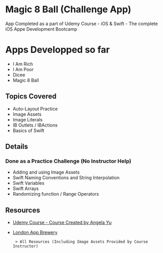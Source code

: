 # Magic 8 Ball (Challenge App)
App Completed as a part of Udemy Course - iOS &amp; Swift - The complete iOS Appe Development Bootcamp


# Apps Developped so far
 - I Am Rich 
 - I Am Poor
 - Dicee
 - Magic 8 Ball


## Topics Covered
 - Auto-Layout Practice
 - Image Assets
 - Image Literals
 - IB Outlets / IBActions
 - Basics of Swift

## Details
### Done as a Practice Challenge (No Instructor Help)
 - Adding and using Image Assets
 - Swift Naming Conventions and String Interpolation
 - Swift Variables
 - Swift Arrays
 - Randomizing function / Range Operators

## Resources
- [Udemy Course - Course Created by Angela Yu](https://www.udemy.com/course/ios-13-app-development-bootcamp/)
- [London App Brewery](https://www.londonappbrewery.com)

       > All Resources (Including Image Assets Provided by Course Instructor) 

